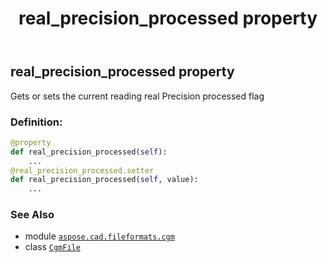 ﻿---
title: real_precision_processed property
second_title: Aspose.CAD for Python via .NET API References
description: 
type: docs
weight: 330
url: /python-net/aspose.cad.fileformats.cgm/cgmfile/real_precision_processed/
is_root: false
---

## real_precision_processed property


Gets or sets the current reading real Precision processed flag
### Definition:
```python
@property
def real_precision_processed(self):
    ...
@real_precision_processed.setter
def real_precision_processed(self, value):
    ...
```

### See Also
* module [`aspose.cad.fileformats.cgm`](../../)
* class [`CgmFile`](/cad/python-net/aspose.cad.fileformats.cgm/cgmfile)
